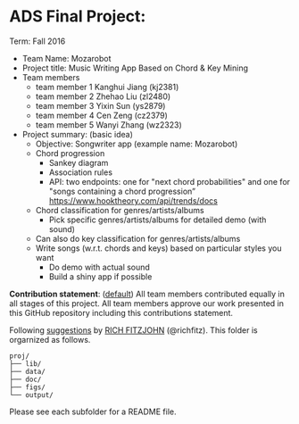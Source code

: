 # ADS Final Project: 

Term: Fall 2016

+ Team Name: Mozarobot
+ Project title: Music Writing App Based on Chord & Key Mining 
+ Team members
	+ team member 1 Kanghui Jiang (kj2381)
	+ team member 2 Zhehao Liu    (zl2480)
	+ team member 3 Yixin Sun     (ys2879)
	+ team member 4 Cen Zeng      (cz2379)
	+ team member 5 Wanyi Zhang   (wz2323)
+ Project summary: (basic idea)
    + Objective: Songwriter app (example name: Mozarobot)
    + Chord progression
        + Sankey diagram
        + Association rules
        + API: two endpoints: one for "next chord probabilities" and one for "songs containing a chord progression” https://www.hooktheory.com/api/trends/docs
    + Chord classification for genres/artists/albums
        + Pick specific genres/artists/albums for detailed demo (with sound)
    + Can also do key classification for genres/artists/albums
    + Write songs (w.r.t. chords and keys) based on particular styles you want
        + Do demo with actual sound	
        + Build a shiny app if possible
    
    
**Contribution statement**: ([default](doc/a_note_on_contributions.md)) All team members contributed equally in all stages of this project. All team members approve our work presented in this GitHub repository including this contributions statement. 

Following [suggestions](http://nicercode.github.io/blog/2013-04-05-projects/) by [RICH FITZJOHN](http://nicercode.github.io/about/#Team) (@richfitz). This folder is orgarnized as follows.

```
proj/
├── lib/
├── data/
├── doc/
├── figs/
└── output/
```

Please see each subfolder for a README file.
